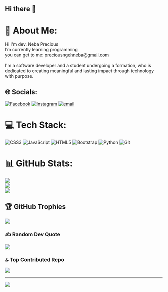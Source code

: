 ## Hi there 👋
# 💫 About Me:
 Hi I'm dev. Neba Precious<br> I’m currently learning programming<br> you can get to me: preciousngehneba@gmail.com<br><br>I'm a software developer and a student undergoing a formation, who is dedicated to creating meaningful and lasting impact through technology with purpose.


## 🌐 Socials:
[![Facebook](https://img.shields.io/badge/Facebook-%231877F2.svg?logo=Facebook&logoColor=white)](https://facebook.com/https://www.facebook.com/share/15UMLTP1wy/) [![Instagram](https://img.shields.io/badge/Instagram-%23E4405F.svg?logo=Instagram&logoColor=white)](https://instagram.com/https://www.instagram.com/preshu9502?igsh=MXJ0Zm1vNGhvc280cg==) [![email](https://img.shields.io/badge/Email-D14836?logo=gmail&logoColor=white)](mailto:preciousngehneba@gmail.com) 

# 💻 Tech Stack:
![CSS3](https://img.shields.io/badge/css3-%231572B6.svg?style=flat-square&logo=css3&logoColor=white) ![JavaScript](https://img.shields.io/badge/javascript-%23323330.svg?style=flat-square&logo=javascript&logoColor=%23F7DF1E) ![HTML5](https://img.shields.io/badge/html5-%23E34F26.svg?style=flat-square&logo=html5&logoColor=white) ![Bootstrap](https://img.shields.io/badge/bootstrap-%238511FA.svg?style=flat-square&logo=bootstrap&logoColor=white) ![Python](https://img.shields.io/badge/python-3670A0?style=flat-square&logo=python&logoColor=ffdd54) ![Git](https://img.shields.io/badge/git-%23F05033.svg?style=flat-square&logo=git&logoColor=white)
# 📊 GitHub Stats:
![](https://github-readme-stats.vercel.app/api?username=NebaPrecious&theme=dark&hide_border=false&include_all_commits=true&count_private=true)<br/>
![](https://nirzak-streak-stats.vercel.app/?user=NebaPrecious&theme=dark&hide_border=false)<br/>
![](https://github-readme-stats.vercel.app/api/top-langs/?username=NebaPrecious&theme=dark&hide_border=false&include_all_commits=true&count_private=true&layout=compact)

## 🏆 GitHub Trophies
![](https://github-profile-trophy.vercel.app/?username=NebaPrecious&theme=radical&no-frame=false&no-bg=false&margin-w=4)

### ✍️ Random Dev Quote
![](https://quotes-github-readme.vercel.app/api?type=vetical&theme=radical)

### 🔝 Top Contributed Repo
![](https://github-contributor-stats.vercel.app/api?username=NebaPrecious&limit=5&theme=dark&combine_all_yearly_contributions=true)

---
[![](https://visitcount.itsvg.in/api?id=NebaPrecious&icon=0&color=0)](https://visitcount.itsvg.in)

<!-- Proudly created with GPRM ( https://gprm.itsvg.in ) -->

<!--
**NebaPrecious/NebaPrecious** is a ✨ _special_ ✨ repository because its `README.md` (this file) appears on your GitHub profile.

Here are some ideas to get you started:

- 🔭 I’m currently working on ...
- 🌱 I’m currently learning ...
- 👯 I’m looking to collaborate on ...
- 🤔 I’m looking for help with ...
- 💬 Ask me about ...
- 📫 How to reach me: ...
- 😄 Pronouns: ...
- ⚡ Fun fact: ...
-->
